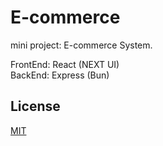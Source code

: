 # E-commerce
mini project: E-commerce System.

FrontEnd: React (NEXT UI)<br>
BackEnd: Express (Bun)

## License

[MIT](https://choosealicense.com/licenses/mit/)
